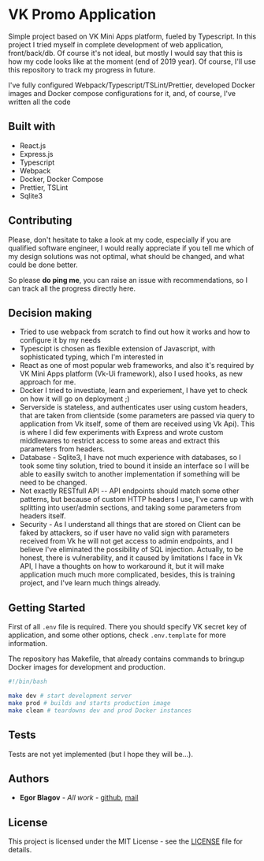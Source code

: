 # VK Promo Application

Simple project based on VK Mini Apps platform, fueled by Typescript.
In this project I tried myself in complete development of web application, front/back/db. Of course it's not ideal,
but mostly I would say that this is how my code looks like at the moment (end of 2019 year). Of course, I'll use this
repository to track my progress in future.

I've fully configured Webpack/Typescript/TSLint/Prettier, developed Docker images and Docker compose configurations for it, and,
of course, I've written all the code

## Built with

* React.js
* Express.js
* Typescript
* Webpack
* Docker, Docker Compose
* Prettier, TSLint
* Sqlite3

## Contributing

Please, don't hesitate to take a look at my code, especially if you are qualified software engineer, I would really appreciate if you tell me
which of my design solutions was not optimal, what should be changed, and what could be done better.

So please **do ping me**, you can raise an issue with recommendations, so I can track all the progress directly here.

## Decision making

- Tried to use webpack from scratch to find out how it works and how to configure it by my needs
- Typescipt is chosen as flexible extension of Javascript, with sophisticated typing, which I'm interested in
- React as one of most popular web frameworks, and also it's required by VK Mini Apps platform (Vk-Ui framework),
  also I used hooks, as new approach for me.
- Docker I tried to investiate, learn and experiement, I have yet to check on how it will go on deployment ;)
- Serverside is stateless, and authenticates user using custom headers, that are taken from clientside (some parameters
  are passed via query to application from Vk itself, some of them are received using Vk Api). This is where I did few
  experiments with Express and wrote custom middlewares to restrict access to some areas and extract this parameters
  from headers.
- Database - Sqlite3, I have not much experience with databases, so I took some tiny solution, tried to bound it inside
  an interface so I will be able to easilly switch to another implementation if something will be need to be changed.
- Not exactly RESTfull API -- API endpoints should match some other patterns, but because of custom HTTP headers I use,
  I've came up with splitting into user/admin sections, and taking some parameters from headers itself.
- Security - As I understand all things that are stored on Client can be faked by attackers, so if user have no valid
  sign with parameters received from Vk he will not get access to admin endpoints, and I believe I've eliminated the
  possibility of SQL injection. Actually, to be honest, there is vulnerability, and it caused by limitations I face
  in Vk API, I have a thoughts on how to workaround it, but it will make application much much more complicated,
  besides, this is training project, and I've learn much things already.

## Getting Started

First of all `.env` file is required. There you should specify VK secret key of application, and some other options,
check `.env.template` for more information.

The repository has Makefile, that already contains commands to bringup Docker images for development and production.

```bash
#!/bin/bash

make dev # start development server
make prod # builds and starts production image
make clean # teardowns dev and prod Docker instances

```

## Tests

Tests are not yet implemented (but I hope they will be...).

## Authors

* **Egor Blagov** - *All work* - [github](https://github.com/EgorBlagov), [mail](mailto:e.m.blagov@gmail.com)

## License

This project is licensed under the MIT License - see the [LICENSE](LICENSE) file for details.
